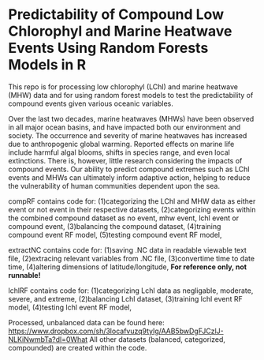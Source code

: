 # Predictability of Compound Low Chlorophyl and Marine Heatwave Events Using Random Forests Models in R
This repo is for processing low chlorophyl (LChl) and marine heatwave (MHW) data and for using random forest models to test the predictability of compound events given various oceanic variables.

Over the last two decades, marine heatwaves (MHWs) have been observed in all major ocean basins, and have impacted both our environment and society. The occurrence and severity of marine heatwaves has increased due to anthropogenic global warming. Reported effects on marine life include harmful algal blooms, shifts in species range, and even local extinctions. There is, however, little research considering the impacts of compound events. Our ability to predict compound extremes such as LChl events and MHWs can ultimately inform adaptive action, helping to reduce the vulnerability of human communities dependent upon the sea.

compRF contains code for:
    (1)categorizing the LChl and MHW data as either event or not event in their respective datasets,
    (2)categorizing events within the combined compound dataset as no event, mhw event, lchl event or compound event,
    (3)balancing the compound dataset,
    (4)training compound event RF model,
    (5)testing compound event RF model,
    
extractNC contains code for:
    (1)saving .NC data in readable viewable text file,
    (2)extracing relevant variables from .NC file,
    (3)convertime time to date time,
    (4)altering dimensions of latitude/longitude,
    **For reference only, not runnable!**
    
lchlRF contains code for:
    (1)categorizing Lchl data as negligable, moderate, severe, and extreme,
    (2)balancing Lchl dataset,
    (3)training lchl event RF model,
    (4)testing lchl event RF model,
    

Processed, unbalanced data can be found here: https://www.dropbox.com/sh/3locafvuzq9tylg/AAB5bwDgFJCzlJ-NLKiNwmbTa?dl=0What
All other datasets (balanced, categorized, compounded) are created within the code.
